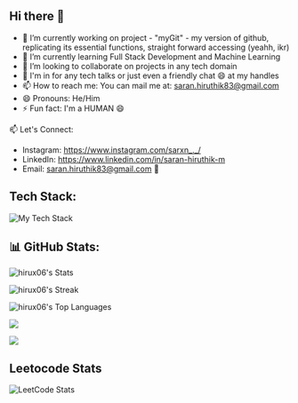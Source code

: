 ## Hi there 👋



- 🔭 I’m currently working on project - "myGit" - my version of github, replicating its essential functions, straight forward accessing (yeahh, ikr)
- 🌱 I’m currently learning Full Stack Development and Machine Learning
- 👯 I’m looking to collaborate on projects in any tech domain
- 💬 I'm in for any tech talks or just even a friendly chat 😄 at my handles 
- 📫 How to reach me: You can mail me at: saran.hiruthik83@gmail.com
- 😄 Pronouns: He/Him
- ⚡ Fun fact: I'm a HUMAN 😄

📫 Let's Connect:
  - Instagram: https://www.instagram.com/sarxn_._/
  - LinkedIn: https://www.linkedin.com/in/saran-hiruthik-m
  - Email: saran.hiruthik83@gmail.com 📧

## Tech Stack:

![My Tech Stack](https://github-readme-tech-stack.vercel.app/api/cards?lineCount=3&width=1000&line1=html5%2Chtml5%2Ce51414%3Bcss3%2Ccss3%2Cd4d6fa%3Bjavascript%2Cjavascript%2Cffde00%3Bjava%2Cjava%2Ced0d0d%3Bpython%2Cpython%2Cfd1640%3Bbootstrap%2Cbootstrap%2C5ab8c5%3B&line2=mysql%2Cmysql%2Cffffff%3Bnextjs%2Cnextjs%2Cffffff%3Btailwindcss%2Ctailwindcss%2C0acbe6%3Barduino%2Carduino%2Cffffff%3Bexpress.js%2Cexpress.js%2Cff8c1b%3Bmongodb%2Cmongodb%2Cd96565%3B&line3=socket.io%2Csocket.io%2Cf5f0f0%3B)




## 📊 GitHub Stats:

![hirux06's Stats](https://github-readme-stats.vercel.app/api?username=hirux06&theme=vue-dark&show_icons=true&hide_border=true&count_private=true)




![hirux06's Streak](https://github-readme-streak-stats.herokuapp.com/?user=hirux06&theme=vue-dark&hide_border=true)




![hirux06's Top Languages](https://github-readme-stats.vercel.app/api/top-langs/?username=hirux06&theme=vue-dark&show_icons=true&hide_border=true&layout=compact)

![](https://github-readme-activity-graph.vercel.app/graph?username=hirux06&theme=tokyo-night)

[![](https://visitcount.itsvg.in/api?id=hirux06&label=Profile%20Views&color=1&icon=0&pretty=false)](https://visitcount.itsvg.in)


## Leetocode Stats
![LeetCode Stats](https://leetcode.card.workers.dev/sarxn_06?theme=auto&font=baloo&extension=null)
